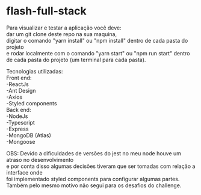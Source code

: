 # flash-full-stack

Para visualizar e testar a aplicação você deve:  
dar um git clone deste repo na sua maquina,  
digitar o comando "yarn install" ou "npm install" dentro de cada pasta do projeto  
e rodar localmente com o comando "yarn start" ou "npm run start" dentro de cada pasta do projeto (um terminal para cada pasta).

  
Tecnologias utilizadas:  
Front end:  
-ReactJs  
-Ant Design  
-Axios  
-Styled components  
Back end:  
-NodeJs  
-Typescript  
-Express  
-MongoDB (Atlas)  
-Mongoose  
  
  OBS: Devido a dificuldades de versões do jest no meu node houve um atraso no desenvolvimento   
  e por conta disso algumas decisões tiveram que ser tomadas com relação a interface onde  
  foi implementado styled components para configurar algumas partes.  
  Também pelo mesmo motivo não segui para os desafios do challenge.  
